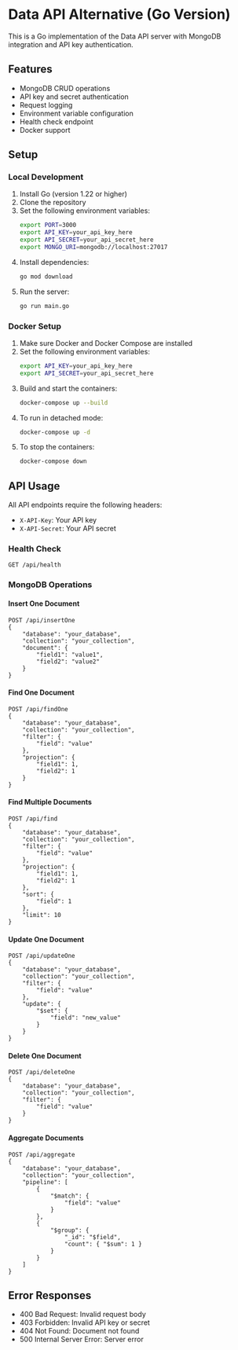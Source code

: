 # Data API Alternative (Go Version)

This is a Go implementation of the Data API server with MongoDB integration and API key authentication.

## Features

- MongoDB CRUD operations
- API key and secret authentication
- Request logging
- Environment variable configuration
- Health check endpoint
- Docker support

## Setup

### Local Development

1. Install Go (version 1.22 or higher)
2. Clone the repository
3. Set the following environment variables:
   ```bash
   export PORT=3000
   export API_KEY=your_api_key_here
   export API_SECRET=your_api_secret_here
   export MONGO_URI=mongodb://localhost:27017
   ```
4. Install dependencies:
   ```bash
   go mod download
   ```
5. Run the server:
   ```bash
   go run main.go
   ```

### Docker Setup

1. Make sure Docker and Docker Compose are installed
2. Set the following environment variables:
   ```bash
   export API_KEY=your_api_key_here
   export API_SECRET=your_api_secret_here
   ```
3. Build and start the containers:
   ```bash
   docker-compose up --build
   ```
4. To run in detached mode:
   ```bash
   docker-compose up -d
   ```
5. To stop the containers:
   ```bash
   docker-compose down
   ```

## API Usage

All API endpoints require the following headers:
- `X-API-Key`: Your API key
- `X-API-Secret`: Your API secret

### Health Check
```
GET /api/health
```

### MongoDB Operations

#### Insert One Document
```
POST /api/insertOne
{
    "database": "your_database",
    "collection": "your_collection",
    "document": {
        "field1": "value1",
        "field2": "value2"
    }
}
```

#### Find One Document
```
POST /api/findOne
{
    "database": "your_database",
    "collection": "your_collection",
    "filter": {
        "field": "value"
    },
    "projection": {
        "field1": 1,
        "field2": 1
    }
}
```

#### Find Multiple Documents
```
POST /api/find
{
    "database": "your_database",
    "collection": "your_collection",
    "filter": {
        "field": "value"
    },
    "projection": {
        "field1": 1,
        "field2": 1
    },
    "sort": {
        "field": 1
    },
    "limit": 10
}
```

#### Update One Document
```
POST /api/updateOne
{
    "database": "your_database",
    "collection": "your_collection",
    "filter": {
        "field": "value"
    },
    "update": {
        "$set": {
            "field": "new_value"
        }
    }
}
```

#### Delete One Document
```
POST /api/deleteOne
{
    "database": "your_database",
    "collection": "your_collection",
    "filter": {
        "field": "value"
    }
}
```

#### Aggregate Documents
```
POST /api/aggregate
{
    "database": "your_database",
    "collection": "your_collection",
    "pipeline": [
        {
            "$match": {
                "field": "value"
            }
        },
        {
            "$group": {
                "_id": "$field",
                "count": { "$sum": 1 }
            }
        }
    ]
}
```

## Error Responses

- 400 Bad Request: Invalid request body
- 403 Forbidden: Invalid API key or secret
- 404 Not Found: Document not found
- 500 Internal Server Error: Server error
